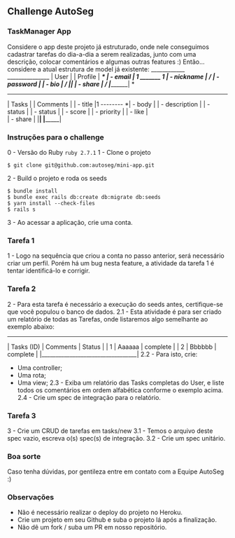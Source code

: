 ## Challenge AutoSeg
### TaskManager App
Considere o app deste projeto já estruturado, onde nele conseguimos cadastrar tarefas do dia-a-dia a serem realizadas, junto com uma descrição, colocar comentários e algumas outras features :) 
  Então... considere a atual estrutura de model já existente:
                ____________              _______________
               | User       |             | Profile     |
        _____* | - email    | 1 _______ 1 |  - nickname | 
       /       | - password |             |  - bio      |
      /        |____________|             |  - share    |
     /                                    |_____________|
    *
 _______________              __________
| Tasks         |            | Comments |
| - title       |1 -------- *| - body   |
| - description |            | - status |
| - status      |            | - score  |
| - priority    |            | - like   |             
| - share       |            |__________|
|_______________|
### Instruções para o challenge
0 - Versão do Ruby
`ruby 2.7.1`
1 - Clone o projeto
```console
$ git clone git@github.com:autoseg/mini-app.git
```
2 - Build o projeto e roda os seeds
```console
$ bundle install
$ bundle exec rails db:create db:migrate db:seeds
$ yarn install --check-files
$ rails s
```
3 - Ao acessar a aplicação, crie uma conta. 
### Tarefa 1
1 - Logo na sequência que criou a conta no passo anterior, será necessário criar um perfil.
Porém há um bug nesta feature, a atividade da tarefa 1 é tentar identificá-lo e corrigir.
### Tarefa 2
2 - Para esta tarefa é necessário a execução do seeds antes, certifique-se que você populou o banco de dados.
2.1 - Esta atividade é para ser criado um relatório de todas as Tarefas, onde listaremos algo semelhante ao exemplo abaixo:
___________________________________ 
| Tasks (ID) | Comments | Status   |
| 1          | Aaaaaa   | complete |
| 2          | Bbbbbb   | complete |
|__________________________________|
2.2 - Para isto, crie:
 - Uma controller;
 - Uma rota;
 - Uma view;
2.3 - Exiba um relatório das Tasks completas do User, e liste todos os comentários em ordem alfabética conforme o exemplo acima.
2.4 - Crie um spec de integração para o relatório.
### Tarefa 3
3 - Crie um CRUD de tarefas em tasks/new
3.1 - Temos o arquivo deste spec vazio, escreva o(s) spec(s) de integração.
3.2 - Crie um spec unitário.
### Boa sorte
Caso tenha dúvidas, por gentileza entre em contato com a Equipe AutoSeg :)
### Observações
- Não é necessário realizar o deploy do projeto no Heroku.
- Crie um projeto em seu Github e suba o projeto lá após a finalização.
- Não dê um fork / suba um PR em nosso repositório.

